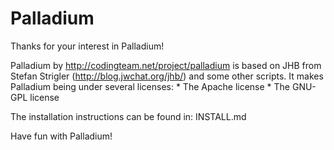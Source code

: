 # Palladium

Thanks for your interest in Palladium!

Palladium by http://codingteam.net/project/palladium is based on JHB from Stefan Strigler (http://blog.jwchat.org/jhb/) and some other scripts. It makes Palladium being under several licenses:
		* The Apache license
		* The GNU-GPL license

The installation instructions can be found in: INSTALL.md

Have fun with Palladium!

